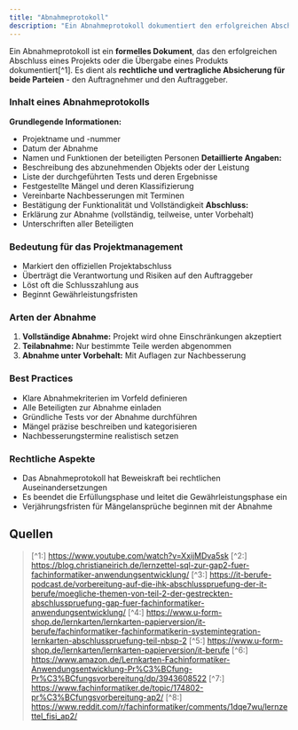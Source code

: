 ```yaml
---
title: "Abnahmeprotokoll"
description: "Ein Abnahmeprotokoll dokumentiert den erfolgreichen Abschluss eines Projekts oder die Übergabe eines Produkts und dient als rechtliche Absicherung. Es enthält grundlegende Informationen, Testresultate und Mängellisten. Die Abnahme markiert den Projektabschluss und löst Gewährleistungsfristen aus."
---
```


Ein Abnahmeprotokoll ist ein **formelles Dokument**, das den erfolgreichen Abschluss eines Projekts oder die Übergabe eines Produkts dokumentiert[^1]. Es dient als **rechtliche und vertragliche Absicherung für beide Parteien** - den Auftragnehmer und den Auftraggeber.

### Inhalt eines Abnahmeprotokolls
**Grundlegende Informationen:**
- Projektname und -nummer
- Datum der Abnahme
- Namen und Funktionen der beteiligten Personen
**Detaillierte Angaben:**
- Beschreibung des abzunehmenden Objekts oder der Leistung
- Liste der durchgeführten Tests und deren Ergebnisse
- Festgestellte Mängel und deren Klassifizierung
- Vereinbarte Nachbesserungen mit Terminen
- Bestätigung der Funktionalität und Vollständigkeit
**Abschluss:**
- Erklärung zur Abnahme (vollständig, teilweise, unter Vorbehalt)
- Unterschriften aller Beteiligten

### Bedeutung für das Projektmanagement
- Markiert den offiziellen Projektabschluss
- Überträgt die Verantwortung und Risiken auf den Auftraggeber
- Löst oft die Schlusszahlung aus
- Beginnt Gewährleistungsfristen

### Arten der Abnahme
1. **Vollständige Abnahme:** Projekt wird ohne Einschränkungen akzeptiert
2. **Teilabnahme:** Nur bestimmte Teile werden abgenommen
3. **Abnahme unter Vorbehalt:** Mit Auflagen zur Nachbesserung

### Best Practices
- Klare Abnahmekriterien im Vorfeld definieren
- Alle Beteiligten zur Abnahme einladen
- Gründliche Tests vor der Abnahme durchführen
- Mängel präzise beschreiben und kategorisieren
- Nachbesserungstermine realistisch setzen

### Rechtliche Aspekte
- Das Abnahmeprotokoll hat Beweiskraft bei rechtlichen Auseinandersetzungen
- Es beendet die Erfüllungsphase und leitet die Gewährleistungsphase ein
- Verjährungsfristen für Mängelansprüche beginnen mit der Abnahme

## Quellen

>[^1:] https://www.youtube.com/watch?v=XxijMDva5sk
>[^2:] https://blog.christianeirich.de/lernzettel-sql-zur-gap2-fuer-fachinformatiker-anwendungsentwicklung/
>[^3:] https://it-berufe-podcast.de/vorbereitung-auf-die-ihk-abschlusspruefung-der-it-berufe/moegliche-themen-von-teil-2-der-gestreckten-abschlusspruefung-gap-fuer-fachinformatiker-anwendungsentwicklung/
>[^4:] https://www.u-form-shop.de/lernkarten/lernkarten-papierversion/it-berufe/fachinformatiker-fachinformatikerin-systemintegration-lernkarten-abschlusspruefung-teil-nbsp-2
>[^5:] https://www.u-form-shop.de/lernkarten/lernkarten-papierversion/it-berufe
>[^6:] https://www.amazon.de/Lernkarten-Fachinformatiker-Anwendungsentwicklung-Pr%C3%BCfung-Pr%C3%BCfungsvorbereitung/dp/3943608522
>[^7:] https://www.fachinformatiker.de/topic/174802-pr%C3%BCfungsvorbereitung-ap2/
>[^8:] https://www.reddit.com/r/fachinformatiker/comments/1dqe7wu/lernzettel_fisi_ap2/